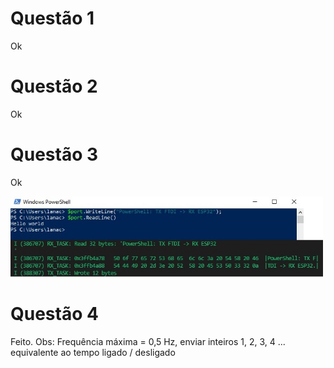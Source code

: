 # Questão 1

Ok

# Questão 2

Ok

# Questão 3

Ok

<img src="img/1.jpg" alt="drawing" width="500"/>

# Questão 4

Feito. 
Obs: Frequência máxima = 0,5 Hz, enviar inteiros 1, 2, 3, 4 ... equivalente ao tempo ligado / desligado